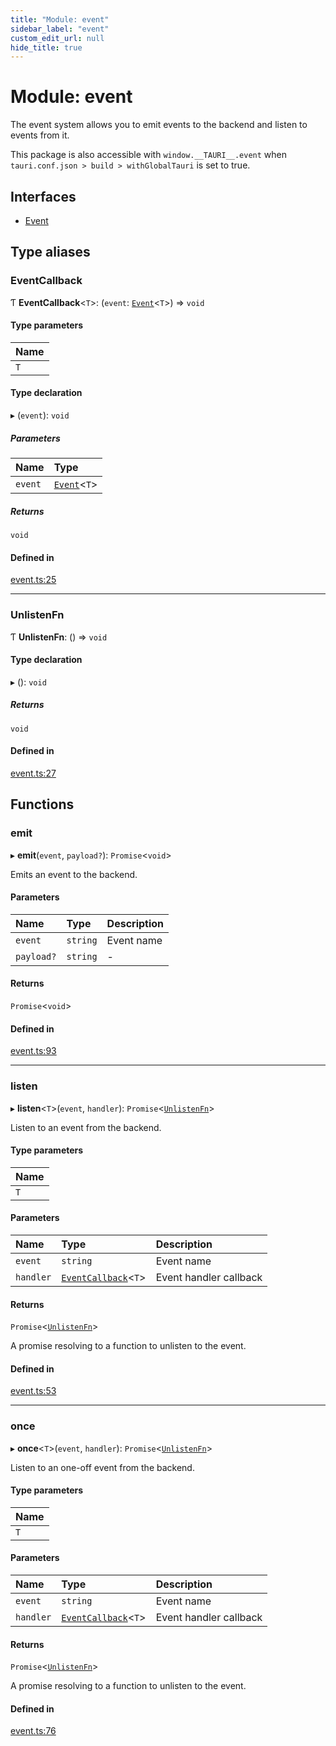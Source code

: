 ```yaml
---
title: "Module: event"
sidebar_label: "event"
custom_edit_url: null
hide_title: true
---
```


# Module: event

The event system allows you to emit events to the backend and listen to events from it.

This package is also accessible with `window.__TAURI__.event` when `tauri.conf.json > build > withGlobalTauri` is set to true.

## Interfaces

- [Event](../interfaces/event.event-1.md)

## Type aliases

### EventCallback

Ƭ **EventCallback**<`T`\>: (`event`: [`Event`](../interfaces/event.event-1.md)<`T`\>) => `void`

#### Type parameters

| Name |
| :------ |
| `T` |

#### Type declaration

▸ (`event`): `void`

##### Parameters

| Name | Type |
| :------ | :------ |
| `event` | [`Event`](../interfaces/event.event-1.md)<`T`\> |

##### Returns

`void`

#### Defined in

[event.ts:25](https://github.com/tauri-apps/tauri/blob/2a65ac1/tooling/api/src/event.ts#L25)

___

### UnlistenFn

Ƭ **UnlistenFn**: () => `void`

#### Type declaration

▸ (): `void`

##### Returns

`void`

#### Defined in

[event.ts:27](https://github.com/tauri-apps/tauri/blob/2a65ac1/tooling/api/src/event.ts#L27)

## Functions

### emit

▸ **emit**(`event`, `payload?`): `Promise`<`void`\>

Emits an event to the backend.

#### Parameters

| Name | Type | Description |
| :------ | :------ | :------ |
| `event` | `string` | Event name |
| `payload?` | `string` | - |

#### Returns

`Promise`<`void`\>

#### Defined in

[event.ts:93](https://github.com/tauri-apps/tauri/blob/2a65ac1/tooling/api/src/event.ts#L93)

___

### listen

▸ **listen**<`T`\>(`event`, `handler`): `Promise`<[`UnlistenFn`](event.md#unlistenfn)\>

Listen to an event from the backend.

#### Type parameters

| Name |
| :------ |
| `T` |

#### Parameters

| Name | Type | Description |
| :------ | :------ | :------ |
| `event` | `string` | Event name |
| `handler` | [`EventCallback`](event.md#eventcallback)<`T`\> | Event handler callback |

#### Returns

`Promise`<[`UnlistenFn`](event.md#unlistenfn)\>

A promise resolving to a function to unlisten to the event.

#### Defined in

[event.ts:53](https://github.com/tauri-apps/tauri/blob/2a65ac1/tooling/api/src/event.ts#L53)

___

### once

▸ **once**<`T`\>(`event`, `handler`): `Promise`<[`UnlistenFn`](event.md#unlistenfn)\>

Listen to an one-off event from the backend.

#### Type parameters

| Name |
| :------ |
| `T` |

#### Parameters

| Name | Type | Description |
| :------ | :------ | :------ |
| `event` | `string` | Event name |
| `handler` | [`EventCallback`](event.md#eventcallback)<`T`\> | Event handler callback |

#### Returns

`Promise`<[`UnlistenFn`](event.md#unlistenfn)\>

A promise resolving to a function to unlisten to the event.

#### Defined in

[event.ts:76](https://github.com/tauri-apps/tauri/blob/2a65ac1/tooling/api/src/event.ts#L76)
